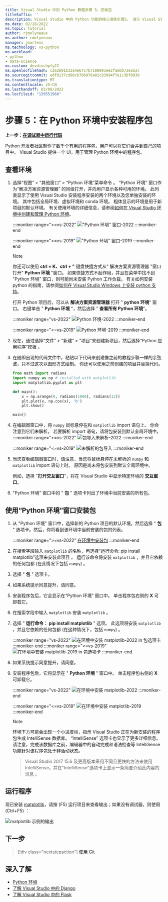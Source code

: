 ```yaml
---
title: Visual Studio 中的 Python 教程步骤 5，安装包
titleSuffix: ''
description: Visual Studio 中的 Python 功能的核心演练步骤5。 演示 Visual Studio 功能，说明如何在 Python 环境中管理和安装包。
ms.date: 02/28/2022
ms.topic: tutorial
author: rjmolyneaux
ms.author: rmolyneaux
manager: jmartens
ms.technology: vs-python
ms.workload:
- python
- data-science
ms.custom: devdivchpfy22
ms.openlocfilehash: c262b91b32a4e67c7b7198093ee2fa6bb72e2a3c
ms.sourcegitcommit: edf8137cd90c67b6078a02c93094f7e1c3bf8930
ms.translationtype: MT
ms.contentlocale: zh-CN
ms.lasthandoff: 03/08/2022
ms.locfileid: "139551966"
---
```

# <a name="step-5-install-packages-in-your-python-environment"></a>步骤 5：在 Python 环境中安装程序包

**上一步：[在调试器中运行代码](tutorial-working-with-python-in-visual-studio-step-04-debugging.md)**

Python 开发者社区制作了数千个有用的程序包，用户可以将它们合并到自己的项目中。 Visual Studio 提供一个 UI，用于管理 Python 环境中的程序包。

## <a name="view-environments"></a>查看环境

1. 选择“视图” > “其他窗口” > “Python 环境”菜单命令    。 “Python 环境”  窗口作为“解决方案资源管理器”  的同级打开，并向用户显示各种可用的环境。 此列表显示了使用 Visual Studio 安装程序安装的两个环境以及您单独安装的环境。 其中包括全局环境、虚拟环境和 conda 环境。 粗体显示的环境是用于新项目的默认环境。 有关使用环境的详细信息，请参阅[如何在 Visual Studio 环境中创建和管理 Python 环境](managing-python-environments-in-visual-studio.md)。

   :::moniker range=">=vs-2022"
   !["Python 环境" 窗口-2022](media/environments/environments-default-view-2022.png)
   :::moniker-end

   :::moniker range="<=vs-2019"
   !["Python 环境" 窗口-2019](media/environments/environments-default-view-2019.png)
   :::moniker-end

   > [!NOTE]
   > 你还可以使用 **ctrl + K、ctrl + "** 键盘快捷方式从" 解决方案资源管理器 "窗口打开" **Python 环境** "窗口。 如果快捷方式不起作用，并且在菜单中找不到 "Python 环境" 窗口，则可能尚未安装 Python 工作负载。 有关如何安装 python 的指南，请参阅[如何在 Visual Studio Windows 上安装 python 支持](installing-python-support-in-visual-studio.md#how-to-install-python-support-in-visual-studio-on-windows)。

   打开 Python 项目后，可以从 **解决方案资源管理器** 打开 " **python 环境**" 窗口。 右键单击 " **Python 环境** "，然后选择 " **查看所有 Python 环境**"。

   :::moniker range="vs-2022"
   ![Python 环境-2022](media/environments/environments-view-all-2022.png)
   :::moniker-end

   :::moniker range="<=vs-2019"
   ![Python 环境-2019](media/environments/environments-view-all-2019.png)
   :::moniker-end

1. 现在，通过选择“文件” > “新建” > “项目”来创建新项目，然后选择“Python 应用程序”模板     。

1. 在随即出现的代码文件中，粘贴以下代码来创建像之前的教程步骤一样的余弦波，只不过这次以图形方式绘制。 你还可以使用之前创建的项目并替换代码。

    ```python
    from math import radians
    import numpy as np # installed with matplotlib
    import matplotlib.pyplot as plt

    def main():
        x = np.arange(0, radians(1800), radians(12))
        plt.plot(x, np.cos(x), 'b')
        plt.show()

    main()
    ```

1. 在编辑器窗口中，将 `numpy` 鼠标悬停在和 `matplotlib` import 语句上。 你会注意到它们未解析。 若要解析 import 语句，请将包安装到默认全局环境中。
   :::moniker range=">=vs-2022"
   ![包导入未解析-2022](media/packages-unresolved-import-2022.png)
   :::moniker-end

   :::moniker range="<=vs-2019"
    ![未解析的包导入](media/packages-unresolved-import.png)
   :::moniker-end

1. 当您查看编辑器窗口时，请注意，当您将鼠标悬停在未解析的 `numpy` 和 `matplotlib` import 语句上时。 原因是尚未将包安装到默认全局环境中。

    例如，选择 "**打开交互窗口**"，将在 Visual Studio 中显示特定环境的 **交互窗口**。

1. "Python 环境" 窗口中的 " **包** " 选项卡列出了环境中当前安装的所有包。

## <a name="install-packages-using-the-python-environments-window"></a>使用“Python 环境”窗口安装包

1. 从 "Python 环境" 窗口中，选择新的 Python 项目的默认环境，然后选择 " **包** " 选项卡。然后，你将看到该环境中当前安装的包的列表。

   :::moniker range=">=vs-2022"
   [在环境中安装包](media/environments/install-python-packages-2022.gif)
   :::moniker-end

1. 在搜索字段输入 `matplotlib` 的名称，再选择“运行命令: pip install matplotlib”选项来安装此项目  。 运行该命令将安装 `matplotlib` ，并且它依赖的任何包都 (在此情况下包括 `numpy`) 。

1. 选择 " **包** " 选项卡。

1. 如果系统提示同意提升，请同意。

1. 安装程序包后，它会显示在“Python 环境”  窗口中。 单击程序包右侧的 **X** 可卸载它。

1. 在搜索字段中输入 `matplotlib` 安装 `matplotlib` 。

1. 选择 " **运行命令： pip install matplotlib** " 选项。
      此选项将安装 `matplotlib` ，并且它依赖的任何包都 (在这种情况下，包括 `numpy`) 。

   :::moniker range="vs-2022"
    ![在环境中安装 matplotlib-2022 in 包选项卡](media/environments/environments-add-matplotlib-2022.png)
   :::moniker-end
   :::moniker range="<=vs-2019"
   ![在环境中安装 matplotlib-2019 in 包选项卡](media/environments/environments-add-matplotlib-2019.png)
   :::moniker-end

1. 如果系统提示同意提升，请同意。

1. 安装程序包后，它将显示在 " **Python 环境** " 窗口中。 单击程序包右侧的 **X** 可卸载它。

   :::moniker range="vs-2022"
   ![在环境中安装 matplotlib-2022](media/environments/environments-add-matplotlib2-2022.png)
   :::moniker-end

   :::moniker range="<=vs-2019"
   ![在环境中安装 matplotlib-2019](media/environments/environments-add-matplotlib2-2019.png)
   :::moniker-end

    > [!NOTE]
   > 环境下方可能会出现一个小进度栏，指示 Visual Studio 正在为新安装的程序包生成 IntelliSense 数据库。 “IntelliSense”  选项卡也显示了更多详细信息。 请注意，完成该数据库之前，编辑器中的自动完成和语法检查等 IntelliSense 功能针对该程序包处于非活动状态。

   > Visual Studio 2017 15.6 及更高版本采用不同且更快的方法来使用 IntelliSense，并在“IntelliSense”选项卡上显示一条简要介绍此内容的消息  。

## <a name="run-the-program"></a>运行程序

现已安装 [matplotlib](https://matplotlib.org/)，请按 (F5) 运行项目来查看输出；如果没有调试器，则使用 (Ctrl+F5)    ：

   ![matplotlib 示例的输出](media/environments/environments-add-matplotlib3.png)

## <a name="next-step"></a>下一步

> [!div class="nextstepaction"]
> [使用 Git](tutorial-working-with-python-in-visual-studio-step-06-working-with-git.md)

## <a name="go-deeper"></a>深入了解

- [Python 环境](managing-python-environments-in-visual-studio.md)
- [了解 Visual Studio 中的 Django](learn-django-in-visual-studio-step-01-project-and-solution.md)
- [了解 Visual Studio 中的 Flask](learn-flask-visual-studio-step-01-project-solution.md)
